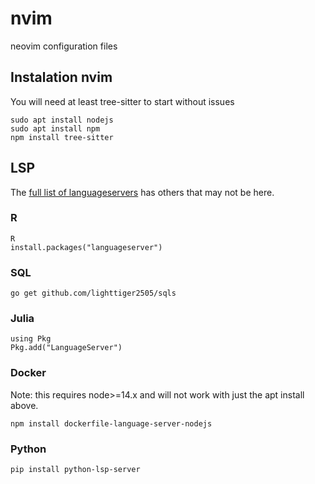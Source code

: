 # nvim
neovim configuration files

## Instalation nvim

You will need at least tree-sitter to start without issues 

```
sudo apt install nodejs
sudo apt install npm
npm install tree-sitter
```

## LSP

The [full list of languageservers](https://microsoft.github.io/language-server-protocol/implementors/servers/) has others that may not be here.

### R

```
R
install.packages("languageserver")
```

### SQL

```
go get github.com/lighttiger2505/sqls
```


### Julia

```
using Pkg
Pkg.add("LanguageServer")
```

### Docker
Note: this requires node>=14.x and will not work with just the apt install above.

```
npm install dockerfile-language-server-nodejs
```


### Python

```
pip install python-lsp-server
```
